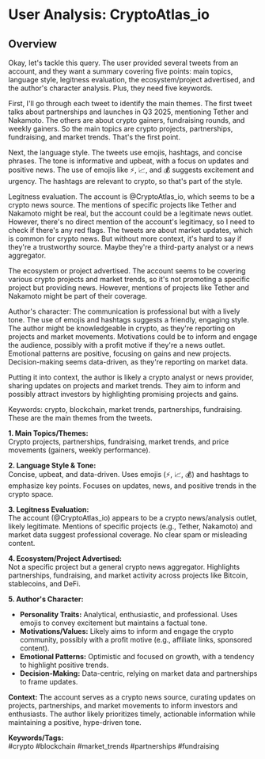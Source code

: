 # User Analysis: CryptoAtlas_io

## Overview

<think>
Okay, let's tackle this query. The user provided several tweets from an account, and they want a summary covering five points: main topics, language style, legitness evaluation, the ecosystem/project advertised, and the author's character analysis. Plus, they need five keywords.

First, I'll go through each tweet to identify the main themes. The first tweet talks about partnerships and launches in Q3 2025, mentioning Tether and Nakamoto. The others are about crypto gainers, fundraising rounds, and weekly gainers. So the main topics are crypto projects, partnerships, fundraising, and market trends. That's the first point.

Next, the language style. The tweets use emojis, hashtags, and concise phrases. The tone is informative and upbeat, with a focus on updates and positive news. The use of emojis like ⚡️, 📈, and 💰 suggests excitement and urgency. The hashtags are relevant to crypto, so that's part of the style.

Legitness evaluation. The account is @CryptoAtlas_io, which seems to be a crypto news source. The mentions of specific projects like Tether and Nakamoto might be real, but the account could be a legitimate news outlet. However, there's no direct mention of the account's legitimacy, so I need to check if there's any red flags. The tweets are about market updates, which is common for crypto news. But without more context, it's hard to say if they're a trustworthy source. Maybe they're a third-party analyst or a news aggregator.

The ecosystem or project advertised. The account seems to be covering various crypto projects and market trends, so it's not promoting a specific project but providing news. However, mentions of projects like Tether and Nakamoto might be part of their coverage.

Author's character: The communication is professional but with a lively tone. The use of emojis and hashtags suggests a friendly, engaging style. The author might be knowledgeable in crypto, as they're reporting on projects and market movements. Motivations could be to inform and engage the audience, possibly with a profit motive if they're a news outlet. Emotional patterns are positive, focusing on gains and new projects. Decision-making seems data-driven, as they're reporting on market data.

Putting it into context, the author is likely a crypto analyst or news provider, sharing updates on projects and market trends. They aim to inform and possibly attract investors by highlighting promising projects and gains.

Keywords: crypto, blockchain, market trends, partnerships, fundraising. These are the main themes from the tweets.
</think>

**1. Main Topics/Themes:**  
Crypto projects, partnerships, fundraising, market trends, and price movements (gainers, weekly performance).  

**2. Language Style & Tone:**  
Concise, upbeat, and data-driven. Uses emojis (⚡️, 📈, 💰) and hashtags to emphasize key points. Focuses on updates, news, and positive trends in the crypto space.  

**3. Legitness Evaluation:**  
The account (@CryptoAtlas_io) appears to be a crypto news/analysis outlet, likely legitimate. Mentions of specific projects (e.g., Tether, Nakamoto) and market data suggest professional coverage. No clear spam or misleading content.  

**4. Ecosystem/Project Advertised:**  
Not a specific project but a general crypto news aggregator. Highlights partnerships, fundraising, and market activity across projects like Bitcoin, stablecoins, and DeFi.  

**5. Author's Character:**  
- **Personality Traits:** Analytical, enthusiastic, and professional. Uses emojis to convey excitement but maintains a factual tone.  
- **Motivations/Values:** Likely aims to inform and engage the crypto community, possibly with a profit motive (e.g., affiliate links, sponsored content).  
- **Emotional Patterns:** Optimistic and focused on growth, with a tendency to highlight positive trends.  
- **Decision-Making:** Data-centric, relying on market data and partnerships to frame updates.  

**Context:** The account serves as a crypto news source, curating updates on projects, partnerships, and market movements to inform investors and enthusiasts. The author likely prioritizes timely, actionable information while maintaining a positive, hype-driven tone.  

**Keywords/Tags:**  
#crypto #blockchain #market_trends #partnerships #fundraising